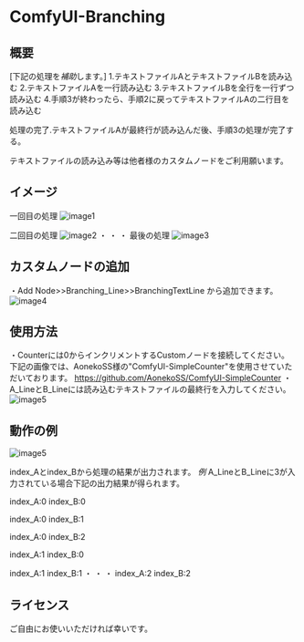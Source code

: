 # ComfyUI-Branching

## 概要
[下記の処理を*補助*します。]
1.テキストファイルAとテキストファイルBを読み込む
2.テキストファイルAを一行読み込む
3.テキストファイルBを全行を一行ずつ読み込む
4.手順3が終わったら、手順2に戻ってテキストファイルAの二行目を読み込む

処理の完了.テキストファイルAが最終行が読み込んだ後、手順3の処理が完了する。

テキストファイルの読み込み等は他者様のカスタムノードをご利用願います。

## イメージ
一回目の処理
![image1](https://github.com/milmil22010718/ComfyUI-Branching/assets/172750174/74e917f9-f743-466e-bf7d-1fd38301c9f3)

二回目の処理
![image2](https://github.com/milmil22010718/ComfyUI-Branching/assets/172750174/a341a905-ce46-488e-9d1d-7d1eeda006fa)
・
・
・
最後の処理
![image3](https://github.com/milmil22010718/ComfyUI-Branching/assets/172750174/7547d35e-b270-4cfe-b833-e07c456302fb)


## カスタムノードの追加
・Add Node>>Branching_Line>>BranchingTextLine から追加できます。
![image4](https://github.com/milmil22010718/ComfyUI-Branching/assets/172750174/f72a6620-fa5d-4452-bc05-786fe8e49d7a)

## 使用方法
・Counterには0からインクリメントするCustomノードを接続してください。
下記の画像では、AonekoSS様の"ComfyUI-SimpleCounter"を使用させていただいております。
https://github.com/AonekoSS/ComfyUI-SimpleCounter
・A_LineとB_Lineには読み込むテキストファイルの最終行を入力してください。
![image5](https://github.com/milmil22010718/ComfyUI-Branching/assets/172750174/5e5036c0-d7a3-4fdc-b838-0de21535e8da)

## 動作の例
![image5](https://github.com/milmil22010718/ComfyUI-Branching/assets/172750174/1d77e586-45cf-4f06-97ab-ea5b7922fd3e)

index_Aとindex_Bから処理の結果が出力されます。
*例*
A_LineとB_Lineに3が入力されている場合下記の出力結果が得られます。

index_A:0
index_B:0

index_A:0
index_B:1

index_A:0
index_B:2

index_A:1
index_B:0

index_A:1
index_B:1
・
・
・
index_A:2
index_B:2

## ライセンス
ご自由にお使いいただければ幸いです。

